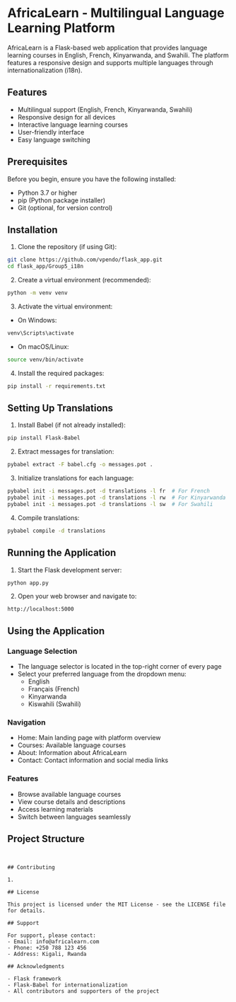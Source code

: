# AfricaLearn - Multilingual Language Learning Platform

AfricaLearn is a Flask-based web application that provides language learning courses in English, French, Kinyarwanda, and Swahili. The platform features a responsive design and supports multiple languages through internationalization (i18n).

## Features

- Multilingual support (English, French, Kinyarwanda, Swahili)
- Responsive design for all devices
- Interactive language learning courses
- User-friendly interface
- Easy language switching

## Prerequisites

Before you begin, ensure you have the following installed:
- Python 3.7 or higher
- pip (Python package installer)
- Git (optional, for version control)

## Installation

1. Clone the repository (if using Git):
```bash
git clone https://github.com/vpendo/flask_app.git
cd flask_app/Group5_i18n
```

2. Create a virtual environment (recommended):
```bash
python -m venv venv
```

3. Activate the virtual environment:
- On Windows:
```bash
venv\Scripts\activate
```
- On macOS/Linux:
```bash
source venv/bin/activate
```

4. Install the required packages:
```bash
pip install -r requirements.txt
```

## Setting Up Translations

1. Install Babel (if not already installed):
```bash
pip install Flask-Babel
```

2. Extract messages for translation:
```bash
pybabel extract -F babel.cfg -o messages.pot .
```

3. Initialize translations for each language:
```bash
pybabel init -i messages.pot -d translations -l fr  # For French
pybabel init -i messages.pot -d translations -l rw  # For Kinyarwanda
pybabel init -i messages.pot -d translations -l sw  # For Swahili
```

4. Compile translations:
```bash
pybabel compile -d translations
```

## Running the Application

1. Start the Flask development server:
```bash
python app.py
```

2. Open your web browser and navigate to:
```
http://localhost:5000
```

## Using the Application

### Language Selection
- The language selector is located in the top-right corner of every page
- Select your preferred language from the dropdown menu:
  - English
  - Français (French)
  - Kinyarwanda
  - Kiswahili (Swahili)

### Navigation
- Home: Main landing page with platform overview
- Courses: Available language courses
- About: Information about AfricaLearn
- Contact: Contact information and social media links

### Features
- Browse available language courses
- View course details and descriptions
- Access learning materials
- Switch between languages seamlessly

## Project Structure

```


## Contributing

1.

## License

This project is licensed under the MIT License - see the LICENSE file for details.

## Support

For support, please contact:
- Email: info@africalearn.com
- Phone: +250 788 123 456
- Address: Kigali, Rwanda

## Acknowledgments

- Flask framework
- Flask-Babel for internationalization
- All contributors and supporters of the project 
